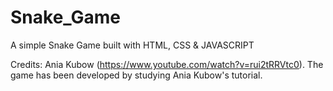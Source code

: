 # Snake_Game
A simple Snake Game built with HTML, CSS &amp; JAVASCRIPT

Credits: Ania Kubow (https://www.youtube.com/watch?v=rui2tRRVtc0). The game has been developed by studying Ania Kubow's tutorial.
